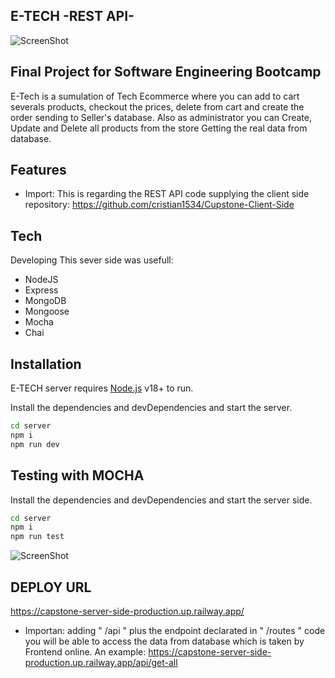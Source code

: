 ## E-TECH -REST API-
![ScreenShot](https://i.ibb.co/6rKK9ZB/Screenshot-from-2023-06-05-14-46-34.png)

## Final Project for Software Engineering Bootcamp

E-Tech is a sumulation of Tech Ecommerce where you can add to cart severals products, checkout the prices, delete from cart and create the order sending to Seller's database. Also as administrator you can Create, Update and Delete all products from the store Getting the real data from database.

## Features

- Import: This is regarding the REST API code supplying the client side repository: 
  https://github.com/cristian1534/Cupstone-Client-Side

## Tech

Developing This sever side was usefull:
- NodeJS
- Express
- MongoDB
- Mongoose
- Mocha
- Chai

## Installation

E-TECH server requires [Node.js](https://nodejs.org/) v18+ to run.

Install the dependencies and devDependencies and start the server.

```sh
cd server
npm i
npm run dev
```

## Testing with MOCHA
Install the dependencies and devDependencies and start the server side.

```sh
cd server
npm i
npm run test
```
![ScreenShot](https://i.ibb.co/1GYMh7q/Screenshot-from-2023-06-05-14-44-07.png)


## DEPLOY URL
https://capstone-server-side-production.up.railway.app/
- Importan: adding " /api " plus the endpoint declarated in " /routes " code you will be able to access the data from 
  database which is taken by Frontend online.
  An example: https://capstone-server-side-production.up.railway.app/api/get-all


